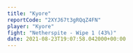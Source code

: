 ```yaml
---
title: "Kyore"
reportCode: "2XYJ67t3gRQqZ4FN"
player: "Kyore"
fight: "Netherspite - Wipe 1 (43%)"
date: 2021-08-23T19:07:58.042000+00:00
---
```

